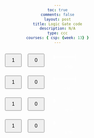 ```yaml
---
toc: true
comments: false
layout: post
title: Logic Gate code
description: N/A
type: ccc
courses: { csp: {week: 13} }
---
```

<!-- Metadata section -->

<!-- HTML document structure -->
<html lang="en">
<head>
    <!-- Metadata for character set and viewport -->
    <meta charset="UTF-8">
    <meta name="viewport" content="width=device-width, initial-scale=1.0">
    
<!-- Title of the webpage -->
<title>Logical Gates Simulator</title>
    
<!-- Styling for the webpage -->
<style>
        /* Global styles for the body */
        body {
            font-family: Arial, sans-serif;
            text-align: center;
            margin: 50px;
        }

        /* Container styling for layout */
        .container {
            display: flex;
            align-items: center;
            justify-content: center;
            flex-direction: column;
        }

        /* Styling for each gate container */
        .gate-container {
            display: flex;
            align-items: center;
        }

        /* Styling for button containers */
        .button-container {
            margin: 10px;
        }

        /* Styling for buttons */
        .button {
            padding: 10px 20px;
            font-size: 16px;
        }

        /* Styling for SVG elements */
        svg {
            margin: 0 20px;
        }

        /* Styling for output icons */
        .output-icon {
            font-size: 30px;
        }

        /* Styling for AND gate bulb */
        .and-bulb {
            color: red;
        }

        /* Styling for OR gate bulb */
        .or-bulb {
            color: orange;
        }

        /* Styling for NOR gate bulb */
        .nor-bulb {
            color: blue;
        }

        /* Styling for XOR gate bulb */
        .xor-bulb {
            color: green;
        }

        /* Styling for gate labels */
        .gate-label {
            font-size: 18px;
            margin-right: 10px;
            fill: white; /* Change text color to white */
        }
    </style>
    
<!-- Include Font Awesome CSS for icons -->
<link rel="stylesheet" href="https://cdnjs.cloudflare.com/ajax/libs/font-awesome/6.0.0/css/all.min.css" integrity="sha512-Bw+irXzAGYTW3oIUcI+5B3c5AcXKXtwJU6dRfkaOTpAupzWC8FX6C9AjbV8AGj8G/oPfOj0lg/9hbo+KwIzA4A==" crossorigin="anonymous" referrerpolicy="no-referrer" />
</head>
<body>

<!-- Main content container -->
<div class="container">
    <!-- AND Gate -->
    <div class="gate-container">
        <!-- Button 1 for AND gate -->
        <div class="button-container">
            <button id="andButton1" class="button" onclick="toggleButton('and', 1)">1</button>
        </div>

<!-- Button 2 for AND gate -->
<div class="button-container">
            <button id="andButton2" class="button" onclick="toggleButton('and', 2)">0</button>
        </div>

<!-- SVG representation of AND gate -->
<svg width="150" height="70">
            <text x="35" y="60" font-size="12" fill="white">AND</text>
            <line x1="0" y1="25" x2="50" y2="25" stroke="white" stroke-width="2"/>
            <line x1="70" y1="15" x2="70" y2="35" stroke="white" stroke-width="2"/>
            <line x1="50" y1="25" x2="70" y2="25" stroke="white" stroke-width="2"/>
            <circle id="andGateOutput" cx="0" cy="25" r="5" fill="white" stroke="white" stroke-width="2"/>
        </svg>

<!-- Output icon for AND gate -->
<div class="button-container">
            <i id="andOutputIcon" class="fas fa-lightbulb output-icon and-bulb"></i>
        </div>
    </div>

<!-- OR Gate -->
<div class="gate-container">
        <!-- Button 1 for OR gate -->
        <div class="button-container">
            <button id="orButton1" class="button" onclick="toggleButton('or', 1)">1</button>
        </div>

<!-- Button 2 for OR gate -->
<div class="button-container">
            <button id="orButton2" class="button" onclick="toggleButton('or', 2)">0</button>
        </div>

<!-- SVG representation of OR gate -->
<svg width="150" height="70">
            <text x="35" y="60" font-size="12" fill="white">OR</text>
            <line x1="0" y1="25" x2="50" y2="25" stroke="white" stroke-width="2"/>
            <line x1="70" y1="15" x2="70" y2="35" stroke="white" stroke-width="2"/>
            <line x1="50" y1="25" x2="70" y2="25" stroke="white" stroke-width="2"/>
            <circle id="orGateOutput" cx="0" cy="25" r="5" fill="white" stroke="white" stroke-width="2"/>
        </svg>

<!-- Output icon for OR gate -->
<div class="button-container">
            <i id="orOutputIcon" class="fas fa-lightbulb output-icon or-bulb"></i>
        </div>
    </div>

<!-- NOR Gate -->
<div class="gate-container">
        <!-- Button 1 for NOR gate -->
        <div class="button-container">
            <button id="norButton1" class="button" onclick="toggleButton('nor', 1)">1</button>
        </div>

<!-- Button 2 for NOR gate -->
<div class="button-container">
            <button id="norButton2" class="button" onclick="toggleButton('nor', 2)">0</button>
        </div>

<!-- SVG representation of NOR gate -->
<svg width="150" height="70">
            <text x="35" y="60" font-size="12" fill="white">NOR</text>
            <circle id="norGateOutput" cx="0" cy="25" r="5" fill="white" stroke="white" stroke-width="2"/>
        </svg>

<!-- Output icon for NOR gate -->
<div class="button-container">
            <i id="norOutputIcon" class="fas fa-lightbulb output-icon nor-bulb"></i>
        </div>
    </div>

<!-- XOR Gate -->
<div class="gate-container">
        <!-- Button 1 for XOR gate -->
        <div class="button-container">
            <button id="xorButton1" class="button" onclick="toggleButton('xor', 1)">1</button>
        </div>

<!-- Button 2 for XOR gate -->
<div class="button-container">
            <button id="xorButton2" class="button" onclick="toggleButton('xor', 2)">0</button>
        </div>

<!-- SVG representation of XOR gate -->
<svg width="150" height="70">
            <text x="35" y="60" font-size="12" fill="white">XOR</text>
            <circle id="xorGateOutput" cx="0" cy="25" r="5" fill="white" stroke="white" stroke-width="2"/>
        </svg>

<!-- Output icon for XOR gate -->
<div class="button-container">
            <i id="xorOutputIcon" class="fas fa-lightbulb output-icon xor-bulb"></i>
        </div>
    </div>
</div>

<!-- JavaScript script for gate functionality -->
<script>
    // Initial states of the buttons for each gate
    let andButtonStates = [0, 0];
    let orButtonStates = [0, 0];
    let norButtonStates = [0, 0];
    let xorButtonStates = [0, 0];

    // Function to toggle the state of a button for a specific gate
    function toggleButton(gateType, buttonNumber) {
        if (gateType === 'and') {
            andButtonStates[buttonNumber - 1] = 1 - andButtonStates[buttonNumber - 1];
            document.getElementById(`andButton${buttonNumber}`).innerText = andButtonStates[buttonNumber - 1];
            updateAndOutput();
        } else if (gateType === 'or') {
            orButtonStates[buttonNumber - 1] = 1 - orButtonStates[buttonNumber - 1];
            document.getElementById(`orButton${buttonNumber}`).innerText = orButtonStates[buttonNumber - 1];
            updateOrOutput();
        } else if (gateType === 'nor') {
            norButtonStates[buttonNumber - 1] = 1 - norButtonStates[buttonNumber - 1];
            document.getElementById(`norButton${buttonNumber}`).innerText = norButtonStates[buttonNumber - 1];
            updateNorOutput();
        } else if (gateType === 'xor') {
            xorButtonStates[buttonNumber - 1] = 1 - xorButtonStates[buttonNumber - 1];
            document.getElementById(`xorButton${buttonNumber}`).innerText = xorButtonStates[buttonNumber - 1];
            updateXorOutput();
        }
    }

    // Function to update the output for the AND gate
    function updateAndOutput() {
        const andResult = andButtonStates[0] & andButtonStates[1]; // AND logic gate
        const andOutputIcon = document.getElementById('andOutputIcon');
        const andGateOutput = document.getElementById('andGateOutput');

        if (andResult === 1) {
            andOutputIcon.style.color = 'red';
            andGateOutput.setAttribute('fill', 'red');
        } else {
            andOutputIcon.style.color = '#ccc';
            andGateOutput.setAttribute('fill', 'white');
        }
    }

    // Function to update the output for the OR gate
    function updateOrOutput() {
        const orResult = orButtonStates[0] | orButtonStates[1]; // OR logic gate
        const orOutputIcon = document.getElementById('orOutputIcon');
        const orGateOutput = document.getElementById('orGateOutput');

        if (orResult === 1) {
            orOutputIcon.style.color = 'orange';
            orGateOutput.setAttribute('fill', 'orange');
        } else {
            orOutputIcon.style.color = '#ccc';
            orGateOutput.setAttribute('fill', 'white');
        }
    }

    // Function to update the output for the NOR gate
    function updateNorOutput() {
        const norResult = !(norButtonStates[0] | norButtonStates[1]); // NOR logic gate
        const norOutputIcon = document.getElementById('norOutputIcon');
        const norGateOutput = document.getElementById('norGateOutput');

        if (norResult) {
            norOutputIcon.style.color = 'blue';
            norGateOutput.setAttribute('fill', 'blue');
        } else {
            norOutputIcon.style.color = '#ccc';
            norGateOutput.setAttribute('fill', 'white');
        }
    }

    // Function to update the output for the XOR gate
    function updateXorOutput() {
        const xorResult = xorButtonStates[0] ^ xorButtonStates[1]; // XOR logic gate
        const xorOutputIcon = document.getElementById('xorOutputIcon');
        const xorGateOutput = document.getElementById('xorGateOutput');

        if (xorResult) {
            xorOutputIcon.style.color = 'green';
            xorGateOutput.setAttribute('fill', 'green');
        } else {
            xorOutputIcon.style.color = '#ccc';
            xorGateOutput.setAttribute('fill', 'white');
        }
    }
</script>

</body>
</html>
